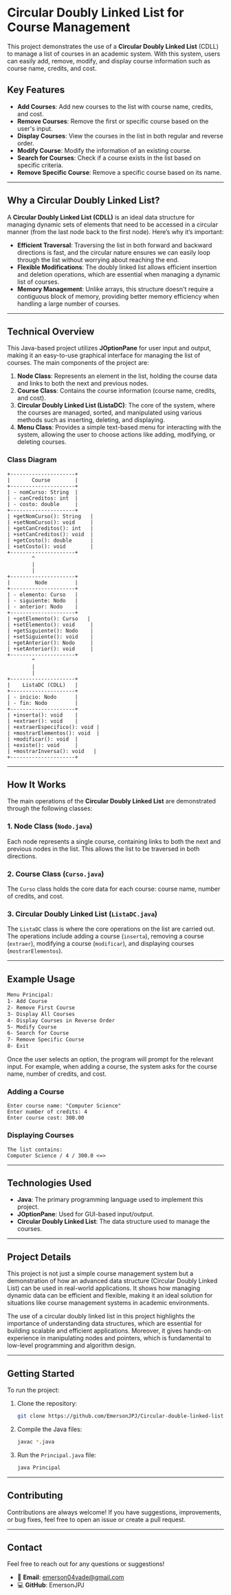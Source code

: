 # **Circular Doubly Linked List for Course Management**

This project demonstrates the use of a **Circular Doubly Linked List** (CDLL) to manage a list of courses in an academic system. With this system, users can easily add, remove, modify, and display course information such as course name, credits, and cost.

## **Key Features**

- **Add Courses**: Add new courses to the list with course name, credits, and cost.
- **Remove Courses**: Remove the first or specific course based on the user's input.
- **Display Courses**: View the courses in the list in both regular and reverse order.
- **Modify Course**: Modify the information of an existing course.
- **Search for Courses**: Check if a course exists in the list based on specific criteria.
- **Remove Specific Course**: Remove a specific course based on its name.
  
---

## **Why a Circular Doubly Linked List?**

A **Circular Doubly Linked List (CDLL)** is an ideal data structure for managing dynamic sets of elements that need to be accessed in a circular manner (from the last node back to the first node). Here’s why it’s important:

- **Efficient Traversal**: Traversing the list in both forward and backward directions is fast, and the circular nature ensures we can easily loop through the list without worrying about reaching the end.
- **Flexible Modifications**: The doubly linked list allows efficient insertion and deletion operations, which are essential when managing a dynamic list of courses.
- **Memory Management**: Unlike arrays, this structure doesn't require a contiguous block of memory, providing better memory efficiency when handling a large number of courses.

---

## **Technical Overview**

This Java-based project utilizes **JOptionPane** for user input and output, making it an easy-to-use graphical interface for managing the list of courses. The main components of the project are:

1. **Node Class**: Represents an element in the list, holding the course data and links to both the next and previous nodes.
2. **Course Class**: Contains the course information (course name, credits, and cost).
3. **Circular Doubly Linked List (ListaDC)**: The core of the system, where the courses are managed, sorted, and manipulated using various methods such as inserting, deleting, and displaying.
4. **Menu Class**: Provides a simple text-based menu for interacting with the system, allowing the user to choose actions like adding, modifying, or deleting courses.

### **Class Diagram**
```plaintext
+---------------------+
|       Course        |
+---------------------+
| - nomCurso: String  |
| - canCreditos: int  |
| - costo: double     |
+---------------------+
| +getNomCurso(): String   |
| +setNomCurso(): void     |
| +getCanCreditos(): int   |
| +setCanCreditos(): void  |
| +getCosto(): double      |
| +setCosto(): void        |
+---------------------+
        ^
        |
        |
+---------------------+
|        Node         |
+---------------------+
| - elemento: Curso   |
| - siguiente: Nodo   |
| - anterior: Nodo    |
+---------------------+
| +getElemento(): Curso   |
| +setElemento(): void     |
| +getSiguiente(): Nodo    |
| +setSiguiente(): void    |
| +getAnterior(): Nodo     |
| +setAnterior(): void     |
+---------------------+
        ^
        |
        |
+---------------------+
|    ListaDC (CDLL)   |
+---------------------+
| - inicio: Nodo      |
| - fin: Nodo         |
+---------------------+
| +inserta(): void    |
| +extraer(): void    |
| +extraerEspecifico(): void |
| +mostrarElementos(): void  |
| +modificar(): void  |
| +existe(): void     |
| +mostrarInversa(): void   |
+---------------------+
```

---

## **How It Works**

The main operations of the **Circular Doubly Linked List** are demonstrated through the following classes:

### 1. **Node Class (`Nodo.java`)**

Each node represents a single course, containing links to both the next and previous nodes in the list. This allows the list to be traversed in both directions.

### 2. **Course Class (`Curso.java`)**

The `Curso` class holds the core data for each course: course name, number of credits, and cost.

### 3. **Circular Doubly Linked List (`ListaDC.java`)**

The `ListaDC` class is where the core operations on the list are carried out. The operations include adding a course (`inserta`), removing a course (`extraer`), modifying a course (`modificar`), and displaying courses (`mostrarElementos`).

---

## **Example Usage**

```bash
Menu Principal:
1- Add Course
2- Remove First Course
3- Display All Courses
4- Display Courses in Reverse Order
5- Modify Course
6- Search for Course
7- Remove Specific Course
8- Exit
```

Once the user selects an option, the program will prompt for the relevant input. For example, when adding a course, the system asks for the course name, number of credits, and cost.

### **Adding a Course**
```
Enter course name: "Computer Science"
Enter number of credits: 4
Enter course cost: 300.00
```

### **Displaying Courses**
```
The list contains:
Computer Science / 4 / 300.0 <=> 
```

---

## **Technologies Used**

- **Java**: The primary programming language used to implement this project.
- **JOptionPane**: Used for GUI-based input/output.
- **Circular Doubly Linked List**: The data structure used to manage the courses.

---

## **Project Details**

This project is not just a simple course management system but a demonstration of how an advanced data structure (Circular Doubly Linked List) can be used in real-world applications. It shows how managing dynamic data can be efficient and flexible, making it an ideal solution for situations like course management systems in academic environments.

The use of a circular doubly linked list in this project highlights the importance of understanding data structures, which are essential for building scalable and efficient applications. Moreover, it gives hands-on experience in manipulating nodes and pointers, which is fundamental to low-level programming and algorithm design.

---

## **Getting Started**

To run the project:

1. Clone the repository:
   ```bash
   git clone https://github.com/EmersonJPJ/Circular-double-linked-list-in-java.git
   ```

2. Compile the Java files:
   ```bash
   javac *.java
   ```

3. Run the `Principal.java` file:
   ```bash
   java Principal
   ```

---


## Contributing

Contributions are always welcome! If you have suggestions, improvements, or bug fixes, feel free to open an issue or create a pull request. 

---

## Contact  

Feel free to reach out for any questions or suggestions!  

- 📧 **Email**: emerson04vade@gmail.com  
- 💻 **GitHub**: EmersonJPJ
